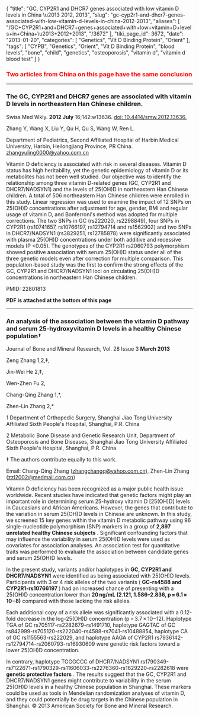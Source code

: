 {
    "title": "GC, CYP2R1 and DHCR7 genes associated with low vitamin D levels in China \u2013 2012, 2013",
    "slug": "gc-cyp2r1-and-dhcr7-genes-associated-with-low-vitamin-d-levels-in-china-2012-2013",
    "aliases": [
        "/GC+CYP2R1+and+DHCR7+genes+associated+with+low+vitamin+D+levels+in+China+\u2013+2012+2013",
        "/3672"
    ],
    "tiki_page_id": 3672,
    "date": "2013-01-20",
    "categories": [
        "Genetics",
        "Vit D Binding Protein",
        "Orient"
    ],
    "tags": [
        "CYPB",
        "Genetics",
        "Orient",
        "Vit D Binding Protein",
        "blood levels",
        "bone",
        "child",
        "genetics",
        "osteoporosis",
        "vitamin d",
        "vitamin d blood test"
    ]
}


### <span style="color:#F00;">Two articles from China on this page have the same conclusion</span>

---

### The GC, CYP2R1 and DHCR7 genes are associated with vitamin D levels in northeastern Han Chinese children.

Swiss Med Wkly.  **2012 July**  16;142:w13636. [doi: 10.4414/smw.2012.13636.](https://doi.org/10.4414/smw.2012.13636.)

Zhang Y, Wang X, Liu Y, Qu H, Qu S, Wang W, Ren L.

Department of Pediatrics, Second Affiliated Hospital of Harbin Medical University, Harbin, Heilongjiang Province, PR China. zhangyuling0000@yahoo.com.cn

Vitamin D deficiency is associated with risk in several diseases. Vitamin D status has high heritability, yet the genetic epidemiology of vitamin D or its metabolites has not been well studied. Our objective was to identify the relationship among three vitamin D-related genes (GC, CYP2R1 and DHCR7/NADSYN1) and the levels of 25(OH)D in northeastern Han Chinese children. A total of 506 northeastern Han Chinese children were enrolled in this study. Linear regression was used to examine the impact of 12 SNPs on 25(OH)D concentrations after adjustment for age, gender, BMI and regular usage of vitamin D, and Bonferroni's method was adopted for multiple corrections. The two SNPs in GC (rs222020, rs2298849), four SNPs in CYP2R1 (rs10741657, rs10766197, rs12794714 and rs1562902) and two SNPs in DHCR7/NADSYN1 (rs3829251, rs12785878) were significantly associated with plasma 25(OH)D concentrations under both additive and recessive models (P <0.05). The genotypes of the CYP2R1 rs2060793 polymorphism showed positive association with serum 25(OH)D status under all of the three genetic models even after correction for multiple comparison. This population-based study was the first to confirm the strong effects of the GC, CYP2R1 and DHCR7/NADSYN1 loci on circulating 25(OH)D concentrations in northeastern Han Chinese children.

PMID:     22801813

 **PDF is attached at the bottom of this page** 

---

### An analysis of the association between the vitamin D pathway and serum 25-hydroxyvitamin D levels in a healthy Chinese population†

Journal of Bone and Mineral Research, Vol. 28 Issue 3     **March 2013** 

Zeng Zhang 1,2,‡,

Jin-Wei He 2,‡,

Wen-Zhen Fu 2,

Chang-Qing Zhang 1,*,

Zhen-Lin Zhang 2,*

1     Department of Orthopedic Surgery, Shanghai Jiao Tong University Affiliated Sixth People's Hospital, Shanghai, P.R. China

2     Metabolic Bone Disease and Genetic Research Unit, Department of Osteoporosis and Bone Diseases, Shanghai Jiao Tong University Affiliated Sixth People's Hospital, Shanghai, P.R. China

‡     The authors contribute equally to this work.

Email: Chang-Qing Zhang (zhangchangq@yahoo.com.cn), Zhen-Lin Zhang (zzl2002@medmail.com.cn)

Vitamin D deficiency has been recognized as a major public health issue worldwide. Recent studies have indicated that genetic factors might play an important role in determining serum 25-hydroxy vitamin D <span>[25(OH)D]</span> levels in Caucasians and African Americans. However, the genes that contribute to the variation in serum 25(OH)D levels in Chinese are unknown. In this study, we screened 15 key genes within the vitamin D metabolic pathway using 96 single-nucleotide polymorphism (SNP) markers in a group of  **2,897 unrelated healthy Chinese subjects** . Significant confounding factors that may influence the variability in serum 25(OH)D levels were used as covariates for association analyses. An association test for quantitative traits was performed to evaluate the association between candidate genes and serum 25(OH)D levels. 

In the present study, variants and/or haplotypes in  **GC, CYP2R1 and DHCR7/NADSYN1**  were identified as being associated with 25(OH)D levels. Participants with 3 or 4 risk alleles of the two variants ( **GC-rs4588 and CYP2R1-rs10766197** ) had an increased chance of presenting with a 25(OH)D concentration lower than  **20 ng/mL (2.121, 1.586–2.836, p = 6.1 × 10−8)**  compared with those lacking the risk alleles. 

Each additional copy of a risk allele was significantly associated with a 0.12-fold decrease in the log-25(OH)D concentration (p = 3.7 × 10−12). Haplotype TGA of GC rs705117-rs2282679-rs1491710, haplotype GAGTAC of GC rs842999-rs705120-rs222040-rs4588-rs7041-rs10488854, haplotype CA of GC rs1155563-rs222029, and haplotype AAGA of CYP2R1 rs7936142-rs12794714-rs2060793-rs16930609 were genetic risk factors toward a lower 25(OH)D concentration. 

In contrary, haplotype TGGGCCC of DHCR7/NADSYN1 rs1790349-rs7122671-rs1790329-rs11606033-rs2276360-rs1629220-rs2282618 were  **genetic protective factors** . The results suggest that the GC, CYP2R1 and DHCR7/NADSYN1 genes might contribute to variability in the serum 25(OH)D levels in a healthy Chinese population in Shanghai. These markers could be used as tools in Mendelian randomization analyses of vitamin D, and they could potentially be drug targets in the Chinese population in Shanghai. © 2013 American Society for Bone and Mineral Research.
